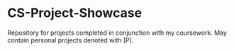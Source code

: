 # CS-Project-Showcase
Repository for projects completed in conjunction with my coursework. May contain personal projects denoted with [P].

